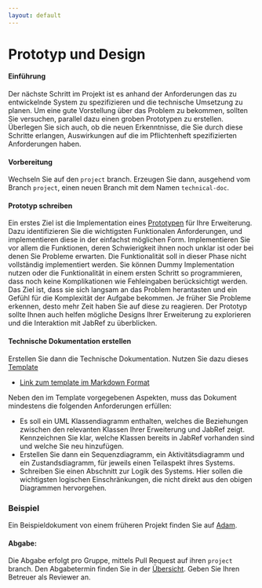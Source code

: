 ```yaml
---
layout: default
---
```

# Prototyp und Design



#### Einführung

Der nächste Schritt im Projekt ist es anhand der Anforderungen das zu entwickelnde System zu spezifizieren und die technische Umsetzung zu planen. Um eine gute Vorstellung über das Problem zu bekommen, sollten Sie versuchen, parallel dazu einen groben Prototypen zu erstellen. 
Überlegen Sie sich auch, ob die neuen Erkenntnisse, die Sie durch diese Schritte erlangen, Auswirkungen auf die im Pflichtenheft spezifizierten Anforderungen haben.

#### Vorbereitung

Wechseln Sie auf den `project` branch. 
Erzeugen Sie dann, ausgehend vom Branch `project`, einen neuen Branch mit dem Namen `technical-doc`. 


#### Prototyp schreiben

Ein erstes Ziel ist die Implementation eines [Prototypen](https://de.wikipedia.org/wiki/Prototyping_(Softwareentwicklung)) für Ihre Erweiterung. Dazu identifizieren Sie die wichtigsten Funktionalen Anforderungen, und implementieren diese in der einfachst möglichen Form. Implementieren Sie vor allem die Funktionen, deren Schwierigkeit ihnen noch unklar ist oder bei denen Sie Probleme erwarten.
Die Funktionalität soll in dieser Phase nicht vollständig implementiert werden. Sie können Dummy Implementation nutzen oder die Funktionalität in einem ersten Schritt so programmieren, dass noch keine Komplikationen wie Fehleingaben berücksichtigt werden.  Das Ziel ist, dass sie sich langsam an das Problem herantasten und ein Gefühl für die Komplexität der Aufgabe bekommen. Je früher Sie Probleme erkennen, desto mehr Zeit haben Sie auf diese zu reagieren. Der Prototyp sollte Ihnen auch helfen mögliche Designs Ihrer Erweiterung zu explorieren und die Interaktion mit JabRef zu überblicken.

#### Technische Dokumentation erstellen

Erstellen Sie dann die Technische Dokumentation. Nutzen Sie dazu dieses  [Template](./templates/technical-doc)

* [Link zum template im Markdown Format](https://raw.githubusercontent.com/unibas-marcelluethi/software-engineering/main/docs/project/templates/technical-doc.md)

Neben den im Template vorgegebenen Aspekten, muss das Dokument mindestens die folgenden Anforderungen erfüllen:

* Es soll ein UML Klassendiagramm enthalten, welches die Beziehungen zwischen den relevanten Klassen Ihrer Erweiterung und JabRef zeigt. Kennzeichnen Sie klar, 
welche Klassen bereits in JabRef vorhanden sind und welche Sie neu hinzufügen. 
* Erstellen Sie dann ein Sequenzdiagramm, ein Aktivitätsdiagramm und ein Zustandsdiagramm, für jeweils einen Teilaspekt ihres Systems. 
* Schreiben Sie einen Abschnitt zur Logik des Systems. Hier sollen die wichtigsten logischen Einschränkungen, die nicht direkt aus den obigen Diagrammen hervorgehen. 

### Beispiel

Ein Beispieldokument von einem früheren Projekt finden Sie auf [Adam](https://adam.unibas.ch/goto_adam_file_1915042_download.html).

#### Abgabe:

Die Abgabe erfolgt pro Gruppe, mittels Pull Request auf ihren `project` branch. Den Abgabetermin finden Sie in der [Übersicht](./project-summary).  Geben Sie Ihren Betreuer als Reviewer an.
